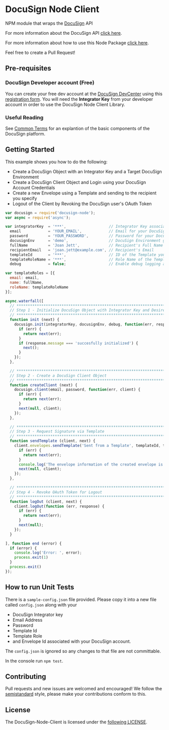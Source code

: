 DocuSign Node Client
===========

NPM module that wraps the <a href="https://www.docusign.com">DocuSign</a> API

For more information about the DocuSign API <a href="https://www.docusign.com/developer-center">click here</a>.

For more information about how to use this Node Package <a href="https://github.com/docusign/DocuSign-Node-Client/wiki">click here</a>.

Feel free to create a Pull Request!

Pre-requisites
----------

### DocuSign Developer account (Free)

You can create your free dev account at the [DocuSign DevCenter](https://www.docusign.com/developer-center) using this [registration form](https://www.docusign.com/developer-center/get-started). You will need the **Integrator Key** from your developer account in order to use the DocuSign Node Client Library.

### Useful Reading

See [Common Terms](https://www.docusign.com/developer-center/explore/overview) for an explantion of the basic components of the DocuSign platform.

Getting Started
----------

This example shows you how to do the following:
- Create a DocuSign Object with an Integrator Key and a Target DocuSign Environment
- Create a DocuSign Client Object and Login using your DocuSign Account Credentials
- Create a new Envelope using a Template and sending to the recipient you specify
- Logout of the Client by Revoking the DocuSign user's OAuth Token

```javascript
var docusign = require('docusign-node');
var async = require('async');

var integratorKey  = '***',                   // Integrator Key associated with your DocuSign Integration
  email            = 'YOUR_EMAIL',            // Email for your DocuSign Account
  password         = 'YOUR_PASSWORD',         // Password for your DocuSign Account
  docusignEnv      = 'demo',                  // DocuSign Environment generally demo for testing purposes
  fullName         = 'Joan Jett',             // Recipient's Full Name
  recipientEmail   = 'joan.jett@example.com', // Recipient's Email
  templateId       = '***',                   // ID of the Template you want to create the Envelope with
  templateRoleName = '***',                   // Role Name of the Template
  debug            = false;                   // Enable debug logging and debug responses from API

var templateRoles = [{
  email: email,
  name: fullName,
  roleName: templateRoleName
}];

async.waterfall([
  // **********************************************************************************
  // Step 1 - Initialize DocuSign Object with Integrator Key and Desired Environment
  // **********************************************************************************
  function init (next) {
    docusign.init(integratorKey, docusignEnv, debug, function(err, response) {
      if (err) {
        return next(err);
      }
      if (response.message === 'succesfully initialized') {
        next();
      }
    });
  },

  // **********************************************************************************
  // Step 2 - Create a DocuSign Client Object
  // **********************************************************************************
  function createClient (next) {
    docusign.client(email, password, function(err, client) {
      if (err) {
        return next(err);
      }
      next(null, client);
    });
  },

  // **********************************************************************************
  // Step 3 - Request Signature via Template
  // **********************************************************************************
  function sendTemplate (client, next) {
    client.envelopes.sendTemplate('Sent from a Template', templateId, templateRoles, function (err, response) {
      if (err) {
        return next(err);
      }
      console.log('The envelope information of the created envelope is: \n' + JSON.stringify(response));
      next(null, client);
    });
  },

  // **********************************************************************************
  // Step 4 - Revoke OAuth Token for Logout
  // **********************************************************************************
  function logOut (client, next) {
    client.logOut(function (err, response) {
      if (err) {
        return next(err);
      }
      next(null);
    });
  }

], function end (error) {
  if (error) {
    console.log('Error: ', error);
    process.exit(1)
  }
  process.exit()
});
```

How to run Unit Tests
-----------

There is a `sample-config.json` file provided. Please copy it into a new file called `config.json` along with your
 - DocuSign Integrator key
 - Email Address
 - Password
 - Template Id
 - Template Role
 - and Envelope Id associated with your DocuSign account.

The `config.json` is ignored so any changes to that file are not committable.

In the console run `npm test`.

Contributing
----------

Pull requests and new issues are welcomed and encouraged!
We follow the [semistandard](https://www.npmjs.com/package/semistandard) style, please make your contributions conform to this.

License
----------

The DocuSign-Node-Client is licensed under the [following LICENSE](LICENSE).
